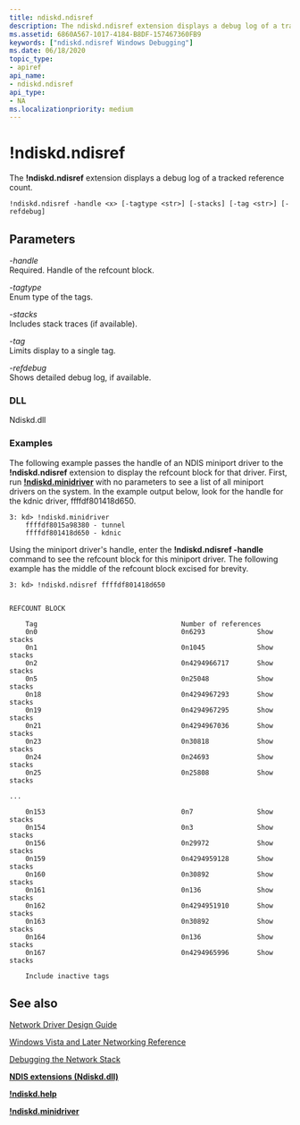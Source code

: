 ```yaml
---
title: ndiskd.ndisref
description: The ndiskd.ndisref extension displays a debug log of a tracked reference count.
ms.assetid: 6860A567-1017-4184-B8DF-157467360FB9
keywords: ["ndiskd.ndisref Windows Debugging"]
ms.date: 06/18/2020
topic_type:
- apiref
api_name:
- ndiskd.ndisref
api_type:
- NA
ms.localizationpriority: medium
---
```


# !ndiskd.ndisref

The **!ndiskd.ndisref** extension displays a debug log of a tracked reference count.

```console
!ndiskd.ndisref -handle <x> [-tagtype <str>] [-stacks] [-tag <str>] [-refdebug] 
```

## <span id="Parameters"></span><span id="parameters"></span><span id="PARAMETERS"></span>Parameters

<span id="_______-handle______"></span><span id="_______-HANDLE______"></span> *-handle*   
Required. Handle of the refcount block.

<span id="_______-tagtype______"></span><span id="_______-TAGTYPE______"></span> *-tagtype*   
Enum type of the tags.

<span id="_______-stacks______"></span><span id="_______-STACKS______"></span> *-stacks*   
Includes stack traces (if available).

<span id="_______-tag______"></span><span id="_______-TAG______"></span> *-tag*   
Limits display to a single tag.

<span id="_______-refdebug______"></span><span id="_______-REFDEBUG______"></span> *-refdebug*   
Shows detailed debug log, if available.

### DLL

Ndiskd.dll

### Examples

The following example passes the handle of an NDIS miniport driver to the **!ndiskd.ndisref** extension to display the refcount block for that driver. First, run [**!ndiskd.minidriver**](-ndiskd-minidriver.md) with no parameters to see a list of all miniport drivers on the system. In the example output below, look for the handle for the kdnic driver, ffffdf801418d650.

```console
3: kd> !ndiskd.minidriver
    ffffdf8015a98380 - tunnel
    ffffdf801418d650 - kdnic
```

Using the miniport driver's handle, enter the **!ndiskd.ndisref -handle** command to see the refcount block for this miniport driver. The following example has the middle of the refcount block excised for brevity.

```console
3: kd> !ndiskd.ndisref ffffdf801418d650


REFCOUNT BLOCK

    Tag                                    Number of references                 
    0n0                                    0n6293             Show stacks
    0n1                                    0n1045             Show stacks
    0n2                                    0n4294966717       Show stacks
    0n5                                    0n25048            Show stacks
    0n18                                   0n4294967293       Show stacks
    0n19                                   0n4294967295       Show stacks
    0n21                                   0n4294967036       Show stacks
    0n23                                   0n30818            Show stacks
    0n24                                   0n24693            Show stacks
    0n25                                   0n25808            Show stacks

...

    0n153                                  0n7                Show stacks
    0n154                                  0n3                Show stacks
    0n156                                  0n29972            Show stacks
    0n159                                  0n4294959128       Show stacks
    0n160                                  0n30892            Show stacks
    0n161                                  0n136              Show stacks
    0n162                                  0n4294951910       Show stacks
    0n163                                  0n30892            Show stacks
    0n164                                  0n136              Show stacks
    0n167                                  0n4294965996       Show stacks

    Include inactive tags
```

## See also

[Network Driver Design Guide](https://docs.microsoft.com/windows-hardware/drivers/network/index)

[Windows Vista and Later Networking Reference](https://docs.microsoft.com/windows-hardware/drivers/ddi/_netvista/)

[Debugging the Network Stack](https://channel9.msdn.com/Shows/Defrag-Tools/Defrag-Tools-175-Debugging-the-Network-Stack)

[**NDIS extensions (Ndiskd.dll)**](ndis-extensions--ndiskd-dll-.md)

[**!ndiskd.help**](-ndiskd-help.md)

[**!ndiskd.minidriver**](-ndiskd-minidriver.md)
